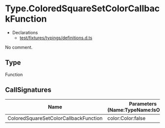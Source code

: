 # Type.ColoredSquareSetColorCallbackFunction

* Declarations
  * [test/fixtures/typings/definitions.d.ts](/test/fixtures/typings/definitions.d.ts#L40)

No comment.

## Type

Function

## CallSignatures

Name|Parameters (Name:TypeName:IsOptional)|ReturnTypeName|Comment
---|---|---|---
ColoredSquareSetColorCallbackFunction|color:Color:false |void|
